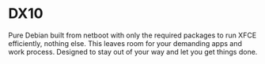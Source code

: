 # DX10
Pure Debian built from netboot with only the required packages to run XFCE efficiently, nothing else. This leaves room for your demanding apps and work process. Designed to stay out of your way and let you get things done.
